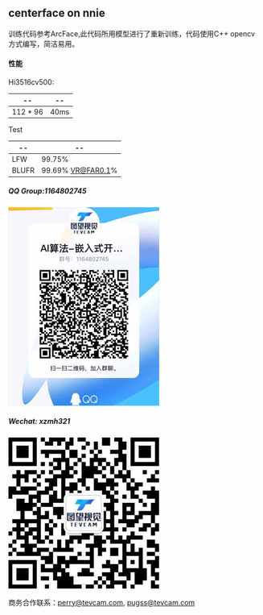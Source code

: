 ## centerface on nnie

训练代码参考ArcFace,此代码所用模型进行了重新训练，代码使用C++ opencv方式编写，简洁易用。

#### 性能

Hi3516cv500:

| --        | --   |
| --------- | ---- |
| 112 * 96  | 40ms |

Test

| --     | --   |
| ------ | ---- |
| LFW    |99.75%|
| BLUFR  |99.69% VR@FAR0.1%|


##### QQ Group:1164802745


![image](./data/qq-group.jpeg)


##### Wechat: xzmh321


![image](./data/wechat.jpeg)


商务合作联系：perry@tevcam.com, pugss@tevcam.com

